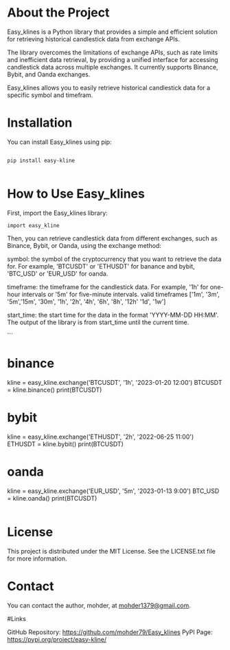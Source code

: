 
# About the Project
Easy_klines is a Python library that provides a simple and efficient solution for retrieving historical candlestick data from exchange APIs.

The library overcomes the limitations of exchange APIs, such as rate limits and inefficient data retrieval, by providing a unified interface for accessing candlestick data across multiple exchanges. It currently supports Binance, Bybit, and Oanda exchanges.

Easy_klines allows you to easily retrieve historical candlestick data for a specific symbol and timefram.

# Installation
You can install Easy_klines using pip:


```

pip install easy-kline


```


# How to Use Easy_klines


First, import the Easy_klines library:

```
import easy_kline
```


Then, you can retrieve candlestick data from different exchanges, such as Binance, Bybit, or Oanda, using the exchange method:

symbol: the symbol of the cryptocurrency that you want to retrieve the data for. For example, 'BTCUSDT' or 'ETHUSDT' for banance and bybit, 'BTC_USD' or 'EUR_USD' for oanda.

timeframe: the timeframe for the candlestick data. For example, '1h' for one-hour intervals or '5m' for five-minute intervals.
valid timeframes ['1m', '3m', '5m','15m', '30m', '1h', '2h', '4h', '6h', '8h', '12h' '1d', '1w']

start_time: the start time for the data in the format 'YYYY-MM-DD HH:MM'. The output of the library is from start_time until the current time.



‍‍‍```

# binance

 
kline = easy_kline.exchange('BTCUSDT', '1h', '2023-01-20 12:00')
BTCUSDT = kline.binance()
print(BTCUSDT)


 # bybit
kline = easy_kline.exchange('ETHUSDT', '2h', '2022-06-25 11:00')
ETHUSDT = kline.bybit()
print(BTCUSDT)


# oanda
kline = easy_kline.exchange('EUR_USD', '5m', '2023-01-13 9:00')
BTC_USD = kline.oanda()
print(BTCUSDT)

```
```

# License

This project is distributed under the MIT License. See the LICENSE.txt file for more information.




# Contact

You can contact the author, mohder, at mohder1379@gmail.com.

#Links 

GitHub Repository: https://github.com/mohder79/Easy_klines
PyPI Page: https://pypi.org/project/easy-kline/
